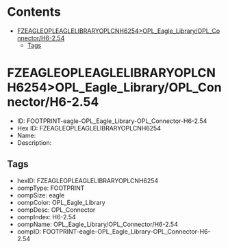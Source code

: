 



Contents
========

* [FZEAGLEOPLEAGLELIBRARYOPLCNH6254>OPL_Eagle_Library/OPL_Connector/H6-2.54](#fzeagleopleaglelibraryoplcnh6254opl_eagle_libraryopl_connectorh6-254)
	* [Tags](#tags)

# FZEAGLEOPLEAGLELIBRARYOPLCNH6254>OPL_Eagle_Library/OPL_Connector/H6-2.54

- ID: FOOTPRINT-eagle-OPL_Eagle_Library-OPL_Connector-H6-2.54
- Hex ID: FZEAGLEOPLEAGLELIBRARYOPLCNH6254
- Name: 
- Description: 

## Tags

- hexID: FZEAGLEOPLEAGLELIBRARYOPLCNH6254
- oompType: FOOTPRINT
- oompSize: eagle
- oompColor: OPL_Eagle_Library
- oompDesc: OPL_Connector
- oompIndex: H6-2.54
- oompName: OPL_Eagle_Library/OPL_Connector/H6-2.54
- oompID: FOOTPRINT-eagle-OPL_Eagle_Library-OPL_Connector-H6-2.54
